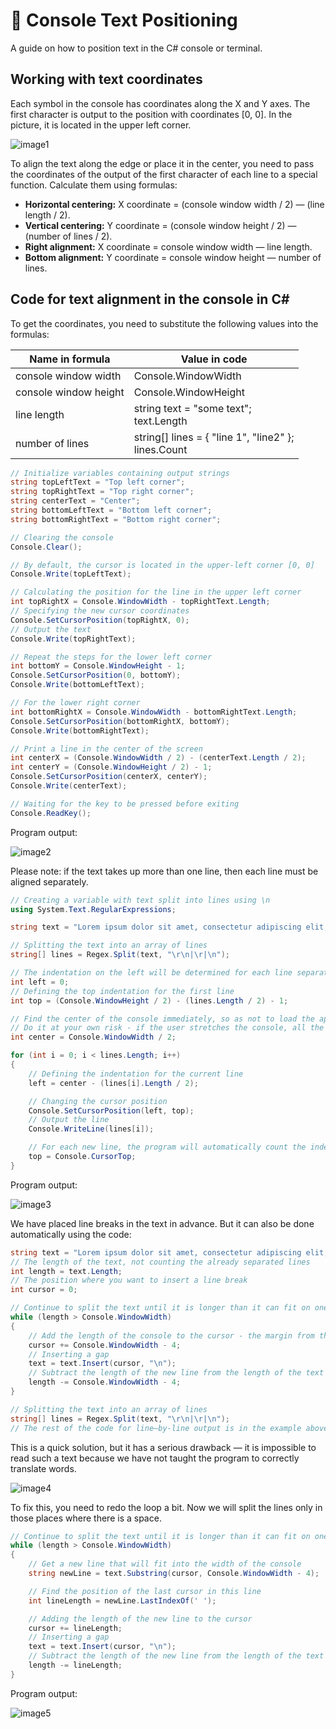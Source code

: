# 🤔 Console Text Positioning
A guide on how to position text in the C# console or terminal.

## Working with text coordinates

Each symbol in the console has coordinates along the X and Y axes. The first character is output to the position with coordinates [0, 0]. In the picture, it is located in the upper left corner.

![image1](./assets/image1.png)

To align the text along the edge or place it in the center, you need to pass the coordinates of the output of the first character of each line to a special function. Calculate them using formulas:

* **Horizontal centering:** X coordinate = (console window width / 2) — (line length / 2).
* **Vertical centering:** Y coordinate = (console window height / 2) — (number of lines / 2).
* **Right alignment:** X coordinate = console window width — line length.
* **Bottom alignment:** Y coordinate = console window height — number of lines.

## Code for text alignment in the console in C#

To get the coordinates, you need to substitute the following values into the formulas:

|Name in formula|Value in code|
|---|---|
|console window width|Console.WindowWidth|
|console window height|Console.WindowHeight|
|line length|string text = "some text"; <br> text.Length|
|number of lines|string[] lines = { "line 1", "line2" }; <br> lines.Count|

```c#
// Initialize variables containing output strings
string topLeftText = "Top left corner";
string topRightText = "Top right corner";
string centerText = "Center";
string bottomLeftText = "Bottom left corner";
string bottomRightText = "Bottom right corner";

// Clearing the console
Console.Clear();

// By default, the cursor is located in the upper-left corner [0, 0]
Console.Write(topLeftText);

// Calculating the position for the line in the upper left corner
int topRightX = Console.WindowWidth - topRightText.Length;
// Specifying the new cursor coordinates
Console.SetCursorPosition(topRightX, 0);
// Output the text
Console.Write(topRightText);

// Repeat the steps for the lower left corner
int bottomY = Console.WindowHeight - 1;
Console.SetCursorPosition(0, bottomY);
Console.Write(bottomLeftText);

// For the lower right corner
int bottomRightX = Console.WindowWidth - bottomRightText.Length;
Console.SetCursorPosition(bottomRightX, bottomY);
Console.Write(bottomRightText);

// Print a line in the center of the screen
int centerX = (Console.WindowWidth / 2) - (centerText.Length / 2);
int centerY = (Console.WindowHeight / 2) - 1;
Console.SetCursorPosition(centerX, centerY);
Console.Write(centerText);

// Waiting for the key to be pressed before exiting
Console.ReadKey();
```

Program output:

![image2](./assets/image2.png)

Please note: if the text takes up more than one line, then each line must be aligned separately.

```c#
// Creating a variable with text split into lines using \n
using System.Text.RegularExpressions;

string text = "Lorem ipsum dolor sit amet, consectetur adipiscing elit, \nsed do eiusmod tempor incididunt ut labore et dolore magna aliqua. \nUt enim ad minim veniam, quis nostrud exercitation ullamco laboris nisi ut aliquip ex ea commodo consequat. \nDuis aute irure dolor in reprehenderit in voluptate velit esse cillum dolore eu fugiat nulla pariatur. \nExcepteur sint occaecat cupidatat non proident, \nsunt in culpa qui officia deserunt mollit anim id est laborum. ";

// Splitting the text into an array of lines
string[] lines = Regex.Split(text, "\r\n|\r|\n");

// The indentation on the left will be determined for each line separately
int left = 0;
// Defining the top indentation for the first line
int top = (Console.WindowHeight / 2) - (lines.Length / 2) - 1;

// Find the center of the console immediately, so as not to load the application with unnecessary calculations
// Do it at your own risk - if the user stretches the console, all the text will go
int center = Console.WindowWidth / 2;

for (int i = 0; i < lines.Length; i++)
{
    // Defining the indentation for the current line
    left = center - (lines[i].Length / 2);

    // Changing the cursor position
    Console.SetCursorPosition(left, top);
    // Output the line
    Console.WriteLine(lines[i]);

    // For each new line, the program will automatically count the indentation from the top
    top = Console.CursorTop;
}
```

Program output:

![image3](./assets/image3.png)

We have placed line breaks in the text in advance. But it can also be done automatically using the code:

```c#
string text = "Lorem ipsum dolor sit amet, consectetur adipiscing elit, sed do eiusmod tempor incididunt ut labore et dolore magna aliqua. Ut enim ad minim veniam, quis nostrud exercitation ullamco laboris nisi ut aliquip ex ea commodo consequat. Duis aute irure dolor in reprehenderit in voluptate velit esse cillum dolore eu fugiat nulla pariatur. Excepteur sint occaecat cupidatat non proident, sunt in culpa qui officia deserunt mollit anim id est laborum.";
// The length of the text, not counting the already separated lines
int length = text.Length;
// The position where you want to insert a line break
int cursor = 0;

// Continue to split the text until it is longer than it can fit on one line
while (length > Console.WindowWidth)
{
    // Add the length of the console to the cursor - the margin from the edges (2 on each side = 4)
    cursor += Console.WindowWidth - 4;
    // Inserting a gap
    text = text.Insert(cursor, "\n");
    // Subtract the length of the new line from the length of the text
    length -= Console.WindowWidth - 4;
}

// Splitting the text into an array of lines
string[] lines = Regex.Split(text, "\r\n|\r|\n");
// The rest of the code for line–by-line output is in the example above
```

This is a quick solution, but it has a serious drawback — it is impossible to read such a text because we have not taught the program to correctly translate words.

![image4](./assets/image4.png)

To fix this, you need to redo the loop a bit. Now we will split the lines only in those places where there is a space.

```c#
// Continue to split the text until it is longer than it can fit on one line
while (length > Console.WindowWidth)
{
    // Get a new line that will fit into the width of the console
    string newLine = text.Substring(cursor, Console.WindowWidth - 4);

    // Find the position of the last cursor in this line
    int lineLength = newLine.LastIndexOf(' ');

    // Adding the length of the new line to the cursor
    cursor += lineLength;
    // Inserting a gap
    text = text.Insert(cursor, "\n");
    // Subtract the length of the new line from the length of the text
    length -= lineLength;
}
```

Program output:

![image5](./assets/image5.png)